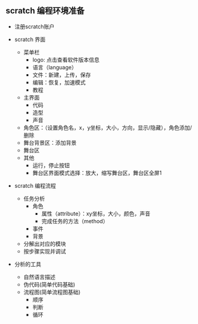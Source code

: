 
## scratch 编程环境准备
* 注册scratch账户
* scratch 界面
    * 菜单栏
        * logo: 点击查看软件版本信息
        * 语言（language）
        * 文件：新建，上传，保存
        * 编辑：恢复，加速模式
        * 教程
    * 主界面
        * 代码
        * 造型
        * 声音
    * 角色区：（设置角色名，x，y坐标，大小，方向，显示/隐藏），角色添加/删除
    * 舞台背景区：添加背景
    * 舞台区
    * 其他
        * 运行，停止按钮
        * 舞台区界面模式选择：放大，缩写舞台区，舞台区全屏1
* scratch 编程流程
    * 任务分析
        * 角色
            * 属性（attribute）：xy坐标，大小，颜色，声音
            * 完成任务的方法（method）
        * 事件
        * 背景
    * 分解出对应的模块
    * 按步骤实现并调试

* 分析的工具
    * 自然语言描述
    * 伪代码(简单代码基础)
    * 流程图(简单流程图基础)
        * 顺序
        * 判断
        * 循环